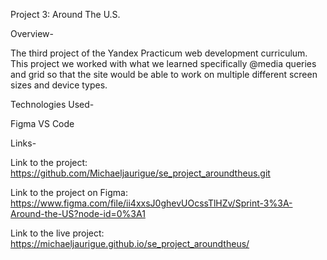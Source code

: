 Project 3: Around The U.S.

Overview-

The third project of the Yandex Practicum web development curriculum.
This project we worked with what we learned specifically @media queries and grid so that the site would be able to work on multiple different screen sizes and device types.

Technologies Used-

Figma
VS Code

Links-

Link to the project: https://github.com/Michaeljaurigue/se_project_aroundtheus.git

Link to the project on Figma: https://www.figma.com/file/ii4xxsJ0ghevUOcssTlHZv/Sprint-3%3A-Around-the-US?node-id=0%3A1

Link to the live project: https://michaeljaurigue.github.io/se_project_aroundtheus/
